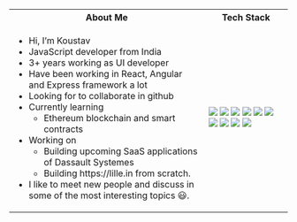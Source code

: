 <table>
<tr>
 <th>
 About Me
 </th>
<th>
Tech Stack
</th>
</tr>

<tr>
 <td width="70%">
   <ul>
     <li> Hi, I’m Koustav </li>
     <li> JavaScript developer from India </li> 
     <li> 3+ years working as UI developer</li>
     <li> Have been working in React, Angular and Express framework a lot</li>
     <li>Looking for to collaborate in github</li>
     <li> Currently learning   
        <ul> 
          <li> Ethereum blockchain and smart contracts </li>
        </ul>          
     </li>  
     <li> Working on
        <ul> 
          <li>Building upcoming SaaS applications of Dassault Systemes</li>
          <li>Building https://lille.in from scratch.</li>
        </ul>
     </li> 
     <li>I like to meet new people and discuss in some of the most interesting topics 😃.</li>
   </ul> 
</td>
<td>
    <img src="https://img.shields.io/badge/-JavaScript-FF7F11.svg?logo=javascript&style=flat">
    <img src="https://img.shields.io/badge/-React-5B7553.svg?logo=react&style=flat">
    <img src="https://img.shields.io/badge/-Angular-FF6B6B.svg?logo=angular&style=flat">
    <img src="https://img.shields.io/badge/-HTML-DDE392.svg?logo=html5&style=flat">
    <img src="https://img.shields.io/badge/-CSS-08A045.svg?logo=css3&style=flat">
    <img src="https://img.shields.io/badge/-GIT-073B3A.svg?logo=git&style=flat">
    <img src="https://img.shields.io/badge/-Node%20JS-F7F7F2.svg?logo=node.js&style=flat">
    <img src="https://img.shields.io/badge/-Express.js-222725.svg?logo=express&style=flat">
    <img src="https://img.shields.io/badge/-MongoDB-AFE9E5.svg?logo=mongodb&style=flat">
    <img src="https://img.shields.io/badge/-Visual%20Studio%20Code-586994.svg?logo=visualstudio&style=flat">
  </td>
</tr>
</table>
